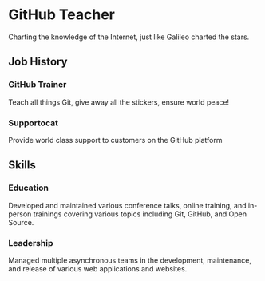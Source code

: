 # GitHub Teacher

Charting the knowledge of the Internet, just like Galileo charted the stars.

## Job History

### GitHub Trainer

Teach all things Git, give away all the stickers, ensure world peace!

### Supportocat

Provide world class support to customers on the GitHub platform

## Skills

### Education

Developed and maintained various conference talks, online training, and in-person trainings covering various topics including Git, GitHub, and Open Source.

### Leadership

Managed multiple asynchronous teams in the development, maintenance, and release of various web applications and websites.
